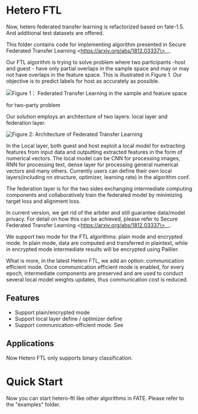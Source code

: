 # Hetero FTL

Now, hetero federated transfer learning is refactorized based on
fate-1.5. And additional test datasets are offered.

This folder contains code for implementing algorithm presented in
<span class="title-ref">Secure Federated Transfer Learning
\<https://arxiv.org/abs/1812.03337\></span>\_\_.

Our FTL algorithm is trying to solve problem where two participants
-host and guest - have only partial overlaps in the sample space and may
or may not have overlaps in the feature space. This is illustrated in
Figure 1. Our objective is to predict labels for host as accurately as
possible.

![Figure 1： Federated Transfer Learning in the sample and feature
space](../images/samples.png)

for two-party problem

Our solution employs an architecture of two layers: local layer and
federation layer.

![Figure 2: Architecture of Federated Transfer
Learning](../images/architecture.png)

In the Local layer, both guest and host exploit a local model for
extracting features from input data and outputting extracted features in
the form of numerical vectors. The local model can be CNN for processing
images, RNN for processing text, dense layer for processing general
numerical vectors and many others. Currently users can define their own
local layers(including nn structure, optimizer, learning rate) in the
algorithm conf.

The federation layer is for the two sides exchanging intermediate
computing components and collaboratively train the federated model by
minimizing target loss and alignment loss.

In current version, we get rid of the arbiter and still guarantee
data/model privacy. For detail on how this can be achieved, please refer
to <span class="title-ref">Secure Federated Transfer Learning
\<https://arxiv.org/abs/1812.03337\></span>\_\_.

We support two mode for the FTL algorithms: plain mode and encrypted
mode. In plain mode, data are computed and transferred in plaintext,
while in encrypted mode intermediate results will be encrypted using
Paillier.

What is more, in the latest Hetero FTL, we add an option: communication
efficient mode. Once communication efficient mode is enabled, for every
epoch, intermediate components are preserved and are used to conduct
several local model weights updates, thus communication cost is reduced.

## Features

  - Support plain/encrypted mode
  - Support local layer define / optimizer define
  - Support communication-efficient mode. See
    <!-- {% include-example "../../../examples/dsl/v2/hetero_ftl/test_ftl_comm_eff_conf.json" %} -->

## Applications

Now Hetero FTL only supports binary classification.

# Quick Start

Now you can start hetero-ftl like other algorithms in FATE. Please refer
to the "examples" folder.
